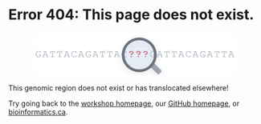 # Error 404: This page does not exist.

<center><img src="img/404_image.png" alt="drawing" width="400"/></center>

This genomic region does not exist or has translocated elsewhere!

Try going back to the [workshop homepage](./), our [GitHub homepage](https://bioinformaticsdotca.github.io/), or [bioinformatics.ca](bioinformatics.ca).
